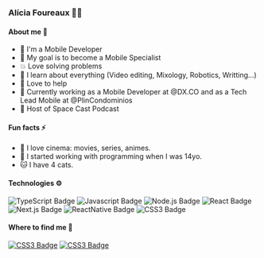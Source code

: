 
### Alícia Foureaux 👋🏼

#### About me 🧑
- 📱  I'm a Mobile Developer
- 🚀 My goal is to become a Mobile Specialist
- 💥 Love solving problems
- 💎 I learn about everything (Video editing, Mixology, Robotics, Writting...)
- 🤝 Love to help
- 🧳 Currently working as a Mobile Developer at @DX.CO and as a Tech Lead Mobile at @PlinCondominios
- 🎤 Host of Space Cast Podcast

#### Fun facts ⚡️
- 🎥 I love cinema: movies, series, animes.
- 👶 I started working with programming when I was 14yo.
- 🐱 I have 4 cats.

#### Technologies ⚙️
![TypeScript Badge](https://img.shields.io/badge/-TypeScript-007ACC?style=flat-square&logo=typescript&logoColor=white&link=https://typescriptlang.org)
![Javascript Badge](https://img.shields.io/badge/-Javascript-F29400?style=flat-square&logo=javascript&logoColor=white)
![Node.js Badge](https://img.shields.io/badge/-Node.js-339933?style=flat-square&logo=node.js&logoColor=white&link=https://nodejs.org/en/)
![React Badge](https://img.shields.io/badge/-ReactJS-13B5EA?style=flat-square&logo=react&logoColor=white&link=https://reactjs.org)
![Next.js Badge](https://img.shields.io/badge/-Next.js-ffffff?style=flat-square&logo=next.js&logoColor=black&link=https://nextjs.org/)
![ReactNative Badge](https://img.shields.io/badge/-React_Native-563D7C?style=flat-square&logo=react&logoColor=white&link=https://reactnative.dev)
![CSS3 Badge](https://img.shields.io/badge/-Flutter-1572B6?style=flat-square&logo=FLUTTER&logoColor=white)

#### Where to find me 📌
[![CSS3 Badge](https://img.shields.io/badge/-Alícia_Foureaux-397fb5?style=flat-square&logo=LINKEDIN&logoColor=white)](https://www.linkedin.com/in/alicia-foureaux/)
[![CSS3 Badge](https://img.shields.io/badge/-ally@foureauxcode.com-ee4337?style=flat-square&logo=GMAIL&logoColor=white)](mailto:ally@foureauxcode.com)
